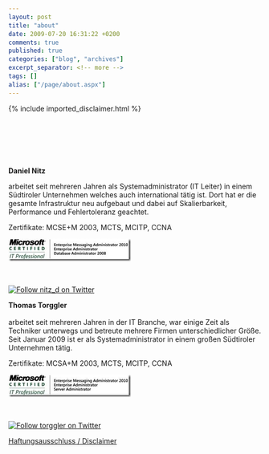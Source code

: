 ```yaml
---
layout: post
title: "about"
date: 2009-07-20 16:31:22 +0200
comments: true
published: true
categories: ["blog", "archives"]
excerpt_separator: <!-- more -->
tags: []
alias: ["/page/about.aspx"]
---
```

<!-- more -->
{% include imported_disclaimer.html %}
<p>&nbsp;</p>
<p>&nbsp;</p>
<p>&nbsp;</p>
<p><strong>Daniel Nitz</strong></p>
<p>arbeitet seit mehreren Jahren als Systemadministrator (IT Leiter) in einem S&uuml;dtiroler Unternehmen welches auch international t&auml;tig ist. Dort hat er die gesamte Infrastruktur neu aufgebaut und dabei auf Skalierbarkeit, Performance und Fehlertoleranz geachtet.</p>
<p>Zertifikate: MCSE+M 2003, MCTS, MCITP, CCNA</p>
<p><a href="/assets/downloadlogo%5B1%5D_1.jpg"><img style="background-image: none; padding-left: 0px; padding-right: 0px; display: inline; padding-top: 0px; border: 0px;" title="downloadlogo[1]" src="/assets/downloadlogo%5B1%5D_thumb_1.jpg" alt="downloadlogo[1]" width="244" height="45" border="0" /></a></p>
<p>&nbsp;</p>
<p><a href="http://www.twitter.com/nitz_d"><img src="http://twitter-badges.s3.amazonaws.com/follow_me-a.png" alt="Follow nitz_d on Twitter" /></a></p>
<p><strong>Thomas Torggler</strong>&nbsp; <br /> <br />arbeitet seit mehreren Jahren in der IT Branche, war einige Zeit als Techniker unterwegs und betreute mehrere Firmen unterschiedlicher Gr&ouml;&szlig;e. Seit Januar 2009 ist er als Systemadministrator in einem gro&szlig;en S&uuml;dtiroler Unternehmen t&auml;tig.</p>
<p>Zertifikate: MCSA+M 2003, MCTS, MCITP, CCNA</p>
<p><a href="/assets/mcitp_1.jpg"><img style="background-image: none; padding-left: 0px; padding-right: 0px; display: inline; padding-top: 0px; border-width: 0px;" title="mcitp" src="/assets/mcitp_thumb_1.jpg" alt="mcitp" width="244" height="45" border="0" /></a></p>
<p>&nbsp;</p>
<p><a href="http://www.twitter.com/torggler"><img src="http://twitter-badges.s3.amazonaws.com/follow_me-a.png" alt="Follow torggler on Twitter" /></a></p>
<p><a href="/page/disclaimer.aspx" target="_blank">Haftungsausschluss / Disclaimer</a></p>
